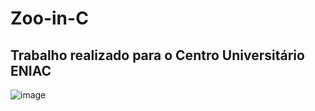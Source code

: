 # Zoo-in-C

## Trabalho realizado para o Centro Universitário ENIAC
![image](https://user-images.githubusercontent.com/97261428/196822428-6d75a6f7-f55f-41d3-99f7-48c2278e194b.png)
